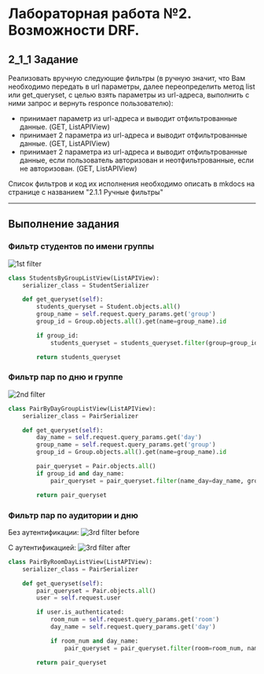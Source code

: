 # Лабораторная работа №2. Возможности DRF.
## 2_1_1 Задание
Реализовать вручную следующие фильтры (в ручную значит, что Вам необходимо передать в url параметры, далее переопределить метод list или get_queryset, c целью взять параметры из url-адреса, выполнить с ними запрос и вернуть responce пользователю):

- принимает параметр из url-адреса и выводит отфильтрованные данные. (GET, ListAPIView)
- принимает 2 параметра из url-адреса и выводит отфильтрованные данные. (GET, ListAPIView)
- принимает 2 параметра из url-адреса и выводит отфильтрованные данные, если пользователь авторизован и неотфильтрованные, если не авторизован. (GET, ListAPIView)
  
Список фильтров и код их исполнения необходимо описать в mkdocs на странице с названием "2.1.1 Ручные фильтры"

---
## Выполнение задания
### Фильтр студентов по имени группы  
![1st filter](../../images_for_doc/1st_hand_filter.png)
```python
class StudentsByGroupListView(ListAPIView):
    serializer_class = StudentSerializer

    def get_queryset(self):
        students_queryset = Student.objects.all()
        group_name = self.request.query_params.get('group')
        group_id = Group.objects.all().get(name=group_name).id

        if group_id:
            students_queryset = students_queryset.filter(group=group_id)

        return students_queryset
```
### Фильтр пар по дню и группе 
![2nd filter](../../images_for_doc/2nd_hand_filter.png)
```python
class PairByDayGroupListView(ListAPIView):
    serializer_class = PairSerializer

    def get_queryset(self):
        day_name = self.request.query_params.get('day')
        group_name = self.request.query_params.get('group')
        group_id = Group.objects.all().get(name=group_name).id

        pair_queryset = Pair.objects.all()
        if group_id and day_name:
            pair_queryset = pair_queryset.filter(name_day=day_name, group=group_id)

        return pair_queryset
```
### Фильтр пар по аудитории и дню
Без аутентификации:
![3rd filter before](../../images_for_doc/3rd_hand_filter_before.png)

С аутентификацией:
![3rd filter after](../../images_for_doc/3rd_hand_filter_after.png)
```python
class PairByRoomDayListView(ListAPIView):
    serializer_class = PairSerializer

    def get_queryset(self):
        pair_queryset = Pair.objects.all()
        user = self.request.user

        if user.is_authenticated:
            room_num = self.request.query_params.get('room')
            day_name = self.request.query_params.get('day')

            if room_num and day_name:
                pair_queryset = pair_queryset.filter(room=room_num, name_day=day_name)

        return pair_queryset
```
